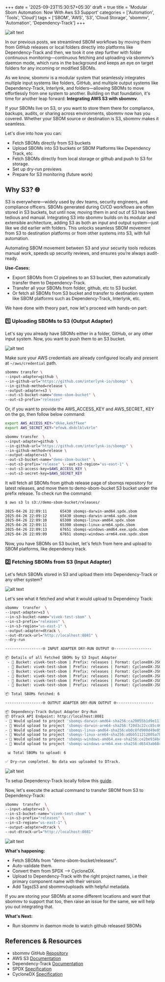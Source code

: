 +++
date = '2025-09-23T15:30:57+05:30'
draft = true
title = 'Modular Sbom Automation: Now With Aws S3 Support'
categories = ['Automation', 'Tools', 'Cloud']
tags = ['SBOM', 'AWS', 'S3', 'Cloud Storage', 'sbommv', 'Automation', 'Dependency-Track']
+++

![alt text](/posts/image-9.png)

In our previous posts, we streamlined SBOM workflows by moving them from GitHub releases or local folders directly into platforms like Dependency-Track and then, we took it one step further with folder continuous monitoring—continuous fetching and uploading via sbommv’s daemon mode, which runs in the background and keeps an eye on target folders for any incoming or modified SBOMs.

As we know, sbommv is a modular system that seamlessly integrates multiple input systems like folders, GitHub, and multiple output systems like Dependency-Track, Interlynk, and folders—allowing SBOMs to move effortlessly from one system to another. Building on that foundation, it's time for another leap forward: **Integrating AWS S3 with sbommv**.

If your SBOMs live on S3, or you want to store them there for compliance, backups, audits, or sharing across environments, sbommv now has you covered. Whether your SBOM source or destination is S3, sbommv makes it seamless.

Let's dive into how you can:

- Fetch SBOMs directly from S3 buckets
- Upload SBOMs into S3 buckets or SBOM Platforms like Dependency Track, etc
- Fetch SBOMs directly from local storage or github and push to S3 for storage.
- Set up dry-run previews
- Prepare for S3 monitoring (future work)

## Why S3? 🌐

S3 is everywhere—widely used by dev teams, security engineers, and compliance officers. SBOMs generated during CI/CD workflows are often stored in S3 buckets, but until now, moving them in and out of S3 has been tedious and manual. Integrating S3 into sbommv builds on its modular and extensible architecture, adding S3 as both an input and output system—just like we did earlier with folders. This unlocks seamless SBOM movement from S3 to destination platforms or from other systems into S3, with full automation.

Automating SBOM movement between S3 and your security tools reduces manual work, speeds up security reviews, and ensures you’re always audit-ready.

**Use-Cases:**

- Export SBOMs from CI pipelines to an S3 bucket, then automatically transfer them to Dependency-Track.
- Transfer all your SBOMs from folder, github, etc to S3 bucket.
- Or fetch all SBOMs from S3 bucket and transfer to destination system like SBOM platforms such as Dependency-Track, Interlynk, etc.

We have done with theory part, now let's proceed with hands-on part:

### 1️⃣ Uploading SBOMs to S3 (Output Adapter)

Let's say you already have SBOMs either in a folder, GitHub, or any other input system. Now, you want to push them to an S3 bucket.

![alt text](/posts/image-10.png)

Make sure your AWS credentials are already configured locally and present at `~/aws/credential` path.

```bash
sbommv transfer \
--input-adapter=github \
--in-github-url="https://github.com/interlynk-io/sbomqs" \
--in-github-method=release \
--output-adapter=s3 \
--out-s3-bucket-name="demo-sbom-bucket" \
--out-s3-prefix="releases"
```

Or, if you want to provide the AWS_ACCESS_KEY and AWS_SECRET_ KEY on the go, then follow below command:

```bash
export AWS_ACCESS_KEY="dkke,kekffkee"
export AWS_SECRET_KEY="efewk.dkdclklvkrle"
```

```bash
sbommv transfer  \
--input-adapter=github \
--in-github-url="https://github.com/interlynk-io/sbomqs" \
--in-github-method=release \
--output-adapter=s3 \
--out-s3-bucket-name="demo-sbom-bucket" \
--out-s3-prefix="release" \--out-s3-region="us-east-1" \
--out-s3-access-key=$AWS_ACCESS_KEY \
--out-s3-secret-key=$AWS_SECRET_KEY
```

It will fetch all SBOMs from github release page of sbomqs repository for latest releases, and move them to demo-sbom-bucket S3 bucket under the prefix release. To check run the command:

```bash
$ aws s3 ls s3://demo-sbom-bucket/releases/ 

2025-04-26 22:09:11      65430 sbomqs-darwin-amd64.spdx.sbom
2025-04-26 22:09:12      65430 sbomqs-darwin-arm64.spdx.sbom
2025-04-26 22:09:10      65300 sbomqs-linux-amd64.spdx.sbom
2025-04-26 22:09:11      65300 sbomqs-linux-arm64.spdx.sbom
2025-04-26 22:09:13      67651 sbomqs-windows-amd64.exe.spdx.sbom
2025-04-26 22:09:09      67651 sbomqs-windows-arm64.exe.spdx.sbom
```

Now, you have SBOMs on S3 bucket, let's fetch from here and upload to SBOM platforms, like dependency track.

### 2️⃣ Fetching SBOMs from S3 (Input Adapter)

Let's fetch SBOMs stored in S3 and upload them into Dependency-Track or any other system?

![alt text](/posts/image-11.png)

Let's see what it fetched and what it would upload to Dependency Track:

```bash
sbommv  transfer  \ 
--input-adapter=s3 \
--in-s3-bucket-name="vivek-test-sbom" \
--in-s3-prefix="releases" \
--in-s3-region="us-east-1" \
--output-adapter=dtrack \
--out-dtrack-url="http://localhost:8081" \
--dry-run

-----------------🌐 INPUT ADAPTER DRY-RUN OUTPUT 🌐-----------------

📦 Details of all Fetched SBOMs by S3 Input Adapter
 - 📁 Bucket: vivek-test-sbom | Prefix: releases | Format: CycloneDX-JSON | SpecVersion: 1.5 | Filename: sbomqs-darwin-amd64.spdx.sbom
 - 📁 Bucket: vivek-test-sbom | Prefix: releases | Format: CycloneDX-JSON | SpecVersion: 1.5 | Filename: sbomqs-darwin-arm64.spdx.sbom
 - 📁 Bucket: vivek-test-sbom | Prefix: releases | Format: CycloneDX-JSON | SpecVersion: 1.5 | Filename: sbomqs-linux-amd64.spdx.sbom
 - 📁 Bucket: vivek-test-sbom | Prefix: releases | Format: CycloneDX-JSON | SpecVersion: 1.5 | Filename: sbomqs-linux-arm64.spdx.sbom
 - 📁 Bucket: vivek-test-sbom | Prefix: releases | Format: CycloneDX-JSON | SpecVersion: 1.5 | Filename: sbomqs-windows-amd64.exe.spdx.sbom
 - 📁 Bucket: vivek-test-sbom | Prefix: releases | Format: CycloneDX-JSON | SpecVersion: 1.5 | Filename: sbomqs-windows-arm64.exe.spdx.sbom

📦 Total SBOMs fetched: 6

-----------------🌐 OUTPUT ADAPTER DRY-RUN OUTPUT 🌐-----------------

📦 Dependency-Track Output Adapter Dry-Run
📦 DTrack API Endpoint: http://localhost:8081
- 📁 Would upload to project 'sbomqs-darwin-amd64-sha256:ca20055b1d9e111a2ae4e3ddc6390cc936ddc9d5b9d36b5aa7a401c8b935d386' | Format: CycloneDX-JSON | SpecVersion: 1.5 | Filename: sbomqs-darwin-amd64.spdx.sbom
- 📁 Would upload to project 'sbomqs-darwin-arm64-sha256:f20d3c22cc85c461bbd9932dc15002bc866657067925754c56b546c40661638a' | Format: CycloneDX-JSON | SpecVersion: 1.5 | Filename: sbomqs-darwin-arm64.spdx.sbom
- 📁 Would upload to project 'sbomqs-linux-amd64-sha256:eb0c8fd900d49e0522d23536d8df02d500b76b1a01a904585501c62f8e367957' | Format: CycloneDX-JSON | SpecVersion: 1.5 | Filename: sbomqs-linux-amd64.spdx.sbom
- 📁 Would upload to project 'sbomqs-linux-arm64-sha256:a0bb511212005a7b6d100e4f5ac683f355ad55e39eaffd5ea878b5be4f5a82fc' | Format: CycloneDX-JSON | SpecVersion: 1.5 | Filename: sbomqs-linux-arm64.spdx.sbom
- 📁 Would upload to project 'sbomqs-windows-amd64.exe-sha256:ce2be934bde9fe8525a9b71dd9d866c5cec593de97f76bf08ab0489aa0d1eb3a' | Format: CycloneDX-JSON | SpecVersion: 1.5 | Filename: sbomqs-windows-amd64.exe.spdx.sbom
- 📁 Would upload to project 'sbomqs-windows-arm64.exe-sha256:d6543ab68cc069402b44d9601dda6ebd8eedba0179fe3a0b0ed9136415237167' | Format: CycloneDX-JSON | SpecVersion: 1.5 | Filename: sbomqs-windows-arm64.exe.spdx.sbom

 📊 Total SBOMs to upload: 6

✅ Dry-run completed. No data was uploaded to DTrack.

```

![alt text](/posts/image-12.png)

To setup Dependency-Track locally follow this [guide](https://github.com/interlynk-io/sbommv/blob/main/examples/setup_dependency_track.md).

Now, let's execute the actual command to transfer SBOM from S3 to Dependency-Track:

```bash
sbommv  transfer  \ 
--input-adapter=s3 \
--in-s3-bucket-name="vivek-test-sbom" \
--in-s3-prefix="releases" \
--in-s3-region="us-east-1" \
--output-adapter=dtrack \
--out-dtrack-url="http://localhost:8081"
```

![alt text](/posts/image-13.png)

**What's happening:**

- Fetch SBOMs from "demo-sbom-bucket/releases/".
- Auto-validate them.
- Convert them from SPDX --> CycloneDX.
- Upload to Dependency-Track with the right project names, i.e their primary component name with their version.
- Add Tags(S3 and sbommv)uploads with helpful metadata.

If you are storing your SBOMs at some different locations and want that sbommv to support that too, then raise an issue for the same, we will help you out integrating that.

**What's Next:**

- Run sbommv in daemon mode to watch github released SBOMs

## References & Resources

- sbommv GitHub [Repository](https://github.com/interlynk-io/sbommv)
- AWS S3 [Documentation](https://docs.aws.amazon.com/s3/index.html)
- Dependency-Track [Documentation](https://docs.dependencytrack.org/)
- SPDX [Specification](https://spdx.dev/)
- CycloneDX [Specification](https://cyclonedx.org/)
